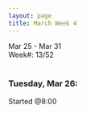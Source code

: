 ```yaml
---
layout: page
title: March Week 4
---
```


Mar 25 - Mar 31<br>
Week#: 13/52<br><br>

### Tuesday, Mar 26:

Started @8:00